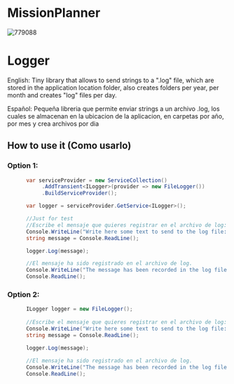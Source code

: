 # MissionPlanner

![779088](https://user-images.githubusercontent.com/29682017/223854774-71f8b0a8-d8f4-4326-8f69-a641e959a359.png)

# Logger
English:
Tiny library that allows to send strings to a ".log" file, which are stored in the application location folder, also creates folders per year, per month and creates "log" files per day.

Español:
Pequeña libreria que permite enviar strings a un archivo .log, los cuales se almacenan en la ubicacion de la aplicacion, en carpetas por año, por mes y crea archivos por dia

## How to use it (Como usarlo)
### Option 1:
```C#
      var serviceProvider = new ServiceCollection()
           .AddTransient<ILogger>(provider => new FileLogger())
           .BuildServiceProvider();

      var logger = serviceProvider.GetService<ILogger>();

      //Just for test
      //Escribe el mensaje que quieres registrar en el archivo de log:
      Console.WriteLine("Write here some text to send to the log file: "); 
      string message = Console.ReadLine();

      logger.Log(message);

      //El mensaje ha sido registrado en el archivo de log.
      Console.WriteLine("The message has been recorded in the log file...");
      Console.ReadLine();
```      
### Option 2:
```C#
      ILogger logger = new FileLogger();
      
      //Escribe el mensaje que quieres registrar en el archivo de log:
      Console.WriteLine("Write here some text to send to the log file: "); 
      string message = Console.ReadLine();

      logger.Log(message);
      
      //El mensaje ha sido registrado en el archivo de log.
      Console.WriteLine("The message has been recorded in the log file...");
      Console.ReadLine();
```    
